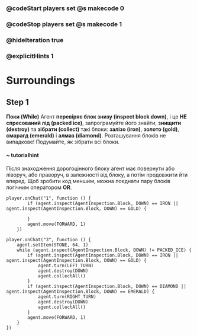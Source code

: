 ### @codeStart players set @s makecode 0
### @codeStop players set @s makecode 1

### @hideIteration true 
### @explicitHints 1


# Surroundings 

## Step 1
**Поки (While)** Агент **перевіряє блок знизу (inspect block down)**, і це **НЕ спресований лід (packed ice)**, запрограмуйте його знайти, **знищити (destroy)** та **зібрати (collect)** такі блоки: **залізо (iron)**, **золото (gold)**, **смарагд (emerald)** і **алмаз (diamond)**. Розташування блоків не випадкове! Подумайте, як зібрати всі блоки.

#### ~ tutorialhint 
Після знаходження дорогоцінного блоку агент має повернути або ліворуч, або праворуч, в залежності від блоку, а потім продовжити йти вперед. Щоб зробити код меншим, можна поєднати пару блоків логічним оператором **OR**.

```blocks
player.onChat("1", function () {
        if (agent.inspect(AgentInspection.Block, DOWN) == IRON || agent.inspect(AgentInspection.Block, DOWN) == GOLD) {

        }
        agent.move(FORWARD, 1)
    })
```

```ghost
player.onChat("3", function () {
    agent.setItem(STONE, 64, 1)
    while (agent.inspect(AgentInspection.Block, DOWN) != PACKED_ICE) {
        if (agent.inspect(AgentInspection.Block, DOWN) == IRON || agent.inspect(AgentInspection.Block, DOWN) == GOLD) {
            agent.turn(LEFT_TURN)
            agent.destroy(DOWN)
            agent.collectAll()
        }
        if (agent.inspect(AgentInspection.Block, DOWN) == DIAMOND || agent.inspect(AgentInspection.Block, DOWN) == EMERALD) {
            agent.turn(RIGHT_TURN)
            agent.destroy(DOWN)
            agent.collectAll()
        }
        agent.move(FORWARD, 1)
    }
})
```

